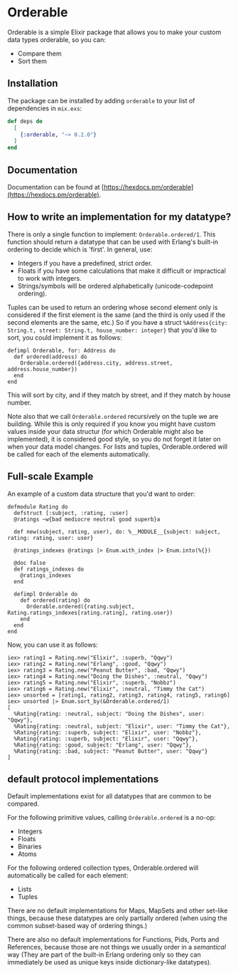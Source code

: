 # Orderable

Orderable is a simple Elixir package that allows you to make your custom data types orderable, so you can:

- Compare them
- Sort them


## Installation

The package can be installed
by adding `orderable` to your list of dependencies in `mix.exs`:

```elixir
def deps do
  [
    {:orderable, "~> 0.2.0"}
  ]
end
```

## Documentation

Documentation can be found at [https://hexdocs.pm/orderable](https://hexdocs.pm/orderable).



## How to write an implementation for my datatype?

There is only a single function to implement: `Orderable.ordered/1`.
This function should return a datatype that can be used with Erlang's built-in ordering to decide which is 'first'.
In general, use:

- Integers if you have a predefined, strict order.
- Floats if you have some calculations that make it difficult or impractical to work with integers.
- Strings/symbols will be ordered alphabetically (unicode-codepoint ordering).

Tuples can be used to return an ordering whose second element only is considered if the first element is the same (and the third is only used if the second elements are the same, etc.)
So if you have a struct `%Address{city: String.t, street: String.t, house_number: integer}` that you'd like to sort, you could implement it as follows:

    defimpl Orderable, for: Address do
      def ordered(address) do
        Orderable.ordered({address.city, address.street, address.house_number})
      end
    end

This will sort by city, and if they match by street, and if they match by house number.

  Note also that we call `Orderable.ordered` recursively on the tuple we are building.
While this is only required if you know you might have custom values inside your data structur
(for which Orderable might also be implemented), it is considered good style, so you do not forget it later on when your data model changes.
For lists and tuples, Orderable.ordered will be called for each of the elements automatically.

## Full-scale Example

An example of a custom data structure that you'd want to order:

    defmodule Rating do
      defstruct [:subject, :rating, :user]
      @ratings ~w{bad mediocre neutral good superb}a

      def new(subject, rating, user), do: %__MODULE__{subject: subject, rating: rating, user: user}

      @ratings_indexes @ratings |> Enum.with_index |> Enum.into(%{})

      @doc false
      def ratings_indexes do
        @ratings_indexes
      end

      defimpl Orderable do
        def ordered(rating) do
          Orderable.ordered({rating.subject, Rating.ratings_indexes[rating.rating], rating.user})
        end
      end
    end

Now, you can use it as follows:

    iex> rating1 = Rating.new("Elixir", :superb, "Qqwy")
    iex> rating2 = Rating.new("Erlang", :good, "Qqwy")
    iex> rating3 = Rating.new("Peanut Butter", :bad, "Qqwy")
    iex> rating4 = Rating.new("Doing the Dishes", :neutral, "Qqwy")
    iex> rating5 = Rating.new("Elixir", :superb, "Nobbz")
    iex> rating6 = Rating.new("Elixir", :neutral, "Timmy the Cat")
    iex> unsorted = [rating1, rating2, rating3, rating4, rating5, rating6]
    iex> unsorted |> Enum.sort_by(&Orderable.ordered/1)
    [
      %Rating{rating: :neutral, subject: "Doing the Dishes", user: "Qqwy"},
      %Rating{rating: :neutral, subject: "Elixir", user: "Timmy the Cat"},
      %Rating{rating: :superb, subject: "Elixir", user: "Nobbz"},
      %Rating{rating: :superb, subject: "Elixir", user: "Qqwy"},
      %Rating{rating: :good, subject: "Erlang", user: "Qqwy"},
      %Rating{rating: :bad, subject: "Peanut Butter", user: "Qqwy"}
    ]

## default protocol implementations

Default implementations exist for all datatypes that are common to be compared.

For the following primitive values, calling `Orderable.ordered` is a no-op:

- Integers
- Floats
- Binaries
- Atoms

For the following ordered collection types, Orderable.ordered will automatically be called for each element:

- Lists
- Tuples

There are no default implementations for Maps, MapSets and other set-like things,
because these datatypes are only partially ordered (when using the common subset-based way of ordering things.)

There are also no default implementations for Functions, Pids, Ports and References,
because those are not things we usually order in a _semantical_ way (They are part of the built-in Erlang ordering only
so they can immediately be used as unique keys inside dictionary-like datatypes).


